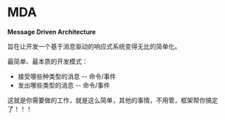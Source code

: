 # MDA
**Message Driven Architecture**

旨在让开发一个基于消息驱动的响应式系统变得无比的简单化。

最简单、最本质的开发模式：
- 接受哪些种类型的消息 -- 命令/事件
- 发出哪些类型的消息 -- 命令/事件

这就是你需要做的工作，就是这么简单，其他的事情，不用管，框架帮你搞定了！！！
